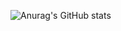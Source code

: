 ![Anurag's GitHub stats](https://github-readme-stats.vercel.app/api?username=nolo2k9&show_icons=true&theme=merko)
